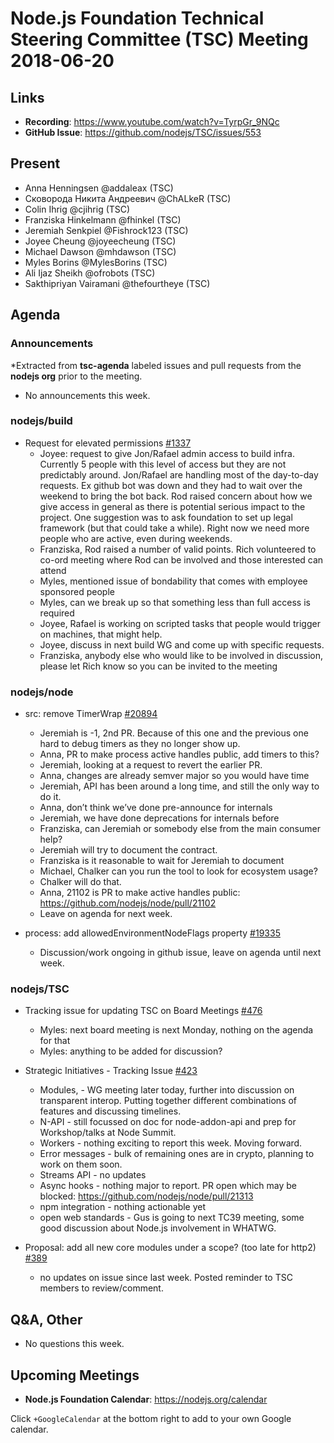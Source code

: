 # Node.js Foundation Technical Steering Committee (TSC) Meeting 2018-06-20

## Links

* **Recording**:  https://www.youtube.com/watch?v=TyrpGr_9NQc
* **GitHub Issue**: https://github.com/nodejs/TSC/issues/553

## Present

* Anna Henningsen @addaleax (TSC)
* Сковорода Никита Андреевич @ChALkeR (TSC)
* Colin Ihrig @cjihrig (TSC)
* Franziska Hinkelmann @fhinkel (TSC)
* Jeremiah Senkpiel @Fishrock123 (TSC)
* Joyee Cheung @joyeecheung (TSC)
* Michael Dawson @mhdawson (TSC)
* Myles Borins @MylesBorins (TSC)
* Ali Ijaz Sheikh @ofrobots (TSC)
* Sakthipriyan Vairamani @thefourtheye (TSC)

## Agenda

### Announcements

*Extracted from **tsc-agenda** labeled issues and pull requests from the **nodejs org** prior to the meeting.
* No announcements this week.

### nodejs/build

* Request for elevated permissions [#1337](https://github.com/nodejs/build/issues/1337)
  * Joyee: request to give Jon/Rafael admin access to build infra.  Currently 5 people
    with this level of access but they are not predictably around.  Jon/Rafael are handling
    most of the day-to-day requests. Ex github bot was down and they had to wait over the
    weekend to bring the bot back.  Rod raised concern about how we give access in
    general as there is potential serious impact to the project.  One suggestion was
    to ask foundation to set up legal framework (but that could take a while).  Right now
    we need more people who are active, even during weekends.
  * Franziska, Rod raised a number of valid points. Rich volunteered to co-ord meeting
    where Rod can be involved and those interested can attend
  * Myles, mentioned issue of bondability that comes with employee sponsored people
  * Myles, can we break up so that something less than full access is required
  * Joyee, Rafael is working on scripted tasks that people would trigger on machines, that
    might help.
  * Joyee, discuss in next build WG and come up with specific requests.
  * Franziska, anybody else who would like to be involved in discussion, please let Rich know so
    you can be invited to the meeting

### nodejs/node

* src: remove TimerWrap [#20894](https://github.com/nodejs/node/pull/20894)
  * Jeremiah is -1, 2nd PR. Because of this one and the previous one hard to debug
    timers as they no longer show up.
  * Anna, PR to make process active handles public, add timers to this?
  * Jeremiah, looking at a request to revert the earlier PR.
  * Anna, changes are already semver major so you would have time
  * Jeremiah, API has been around a long time, and still the only way to do it.
  * Anna, don’t think we’ve done pre-announce for internals
  * Jeremiah, we have done deprecations for internals before
  * Franziska, can Jeremiah or somebody else from the main consumer help?
  * Jeremiah will try to document the contract.
  * Franziska is it reasonable to wait for Jeremiah to document
  * Michael, Chalker can you run the tool to look for ecosystem usage?
  * Chalker will do that.
  * Anna, 21102 is PR to make active handles public: https://github.com/nodejs/node/pull/21102
  * Leave on agenda for next week.

* process: add allowedEnvironmentNodeFlags property [#19335](https://github.com/nodejs/node/pull/19335)
  * Discussion/work ongoing in github issue, leave on agenda until next week.

### nodejs/TSC

* Tracking issue for updating TSC on Board Meetings [#476](https://github.com/nodejs/TSC/issues/476)
  * Myles: next board meeting is next Monday, nothing on the agenda for that
  * Myles: anything to be added for discussion?

* Strategic Initiatives - Tracking Issue [#423](https://github.com/nodejs/TSC/issues/423)
  * Modules, - WG meeting later today, further into discussion on transparent interop.  Putting
    together different combinations of features and discussing timelines.
  * N-API - still focussed on doc for node-addon-api and prep for Workshop/talks at Node
    Summit.
  * Workers - nothing exciting to report this week. Moving forward.
  * Error messages - bulk of remaining ones are in crypto, planning to work on them soon.
  * Streams API - no updates
  * Async hooks - nothing major to report. PR open which may be blocked:
    https://github.com/nodejs/node/pull/21313
  * npm integration - nothing actionable yet
  * open web standards - Gus is going to next TC39 meeting, some good discussion about
    Node.js involvement in WHATWG.

* Proposal: add all new core modules under a scope? (too late for http2) [#389](https://github.com/nodejs/TSC/issues/389)
  * no updates on issue since last week.  Posted reminder to TSC members to review/comment.

## Q&A, Other
* No questions this week.

## Upcoming Meetings

* **Node.js Foundation Calendar**: https://nodejs.org/calendar

Click `+GoogleCalendar` at the bottom right to add to your own Google calendar.
